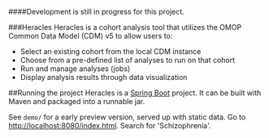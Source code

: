 ####Development is still in progress for this project.

###Heracles
Heracles is a cohort analysis tool that utilizes the OMOP Common Data Model (CDM) v5 to allow users to:

* Select an existing cohort from the local CDM instance
* Choose from a pre-defined list of analyses to run on that cohort
* Run and manage analyses (jobs)
* Display analysis results through data visualization

##Running the project
Heracles is a [Spring Boot](http://projects.spring.io/spring-boot/) project. It can be built with Maven and packaged into a runnable jar. 

See `demo/` for a early preview version, served up with static data.  Go to [http://localhost:8080/index.html](http://localhost:8080/index.html). Search for 'Schizophrenia'.